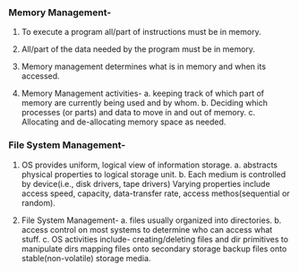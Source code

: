 ### Memory Management-

1. To execute a program all/part of instructions must be in memory.

2. All/part of the data needed by the program must be in memory.

3. Memory management determines what is in memory and when its accessed.

4. Memory Management activities-
    a. keeping track of which part of memory are currently being used and by whom.
    b. Deciding which processes (or parts) and data to move in and out of memory.
    c. Allocating and de-allocating memory space as needed.



### File System Management-

1. OS provides uniform, logical view of information storage.
    a. abstracts physical properties to logical storage unit.
    b. Each medium is controlled by device(i.e., disk drivers, tape drivers)
        Varying properties include access speed, capacity, data-transfer rate, access methos(sequential or random).

2. File System Management-
    a. files usually organized into directories.
    b. access control on most systems to determine who can access what stuff.
    c. OS activities include-
        creating/deleting files and dir
        primitives to manipulate dirs
        mapping files onto secondary storage
        backup files onto stable(non-volatile) storage media.